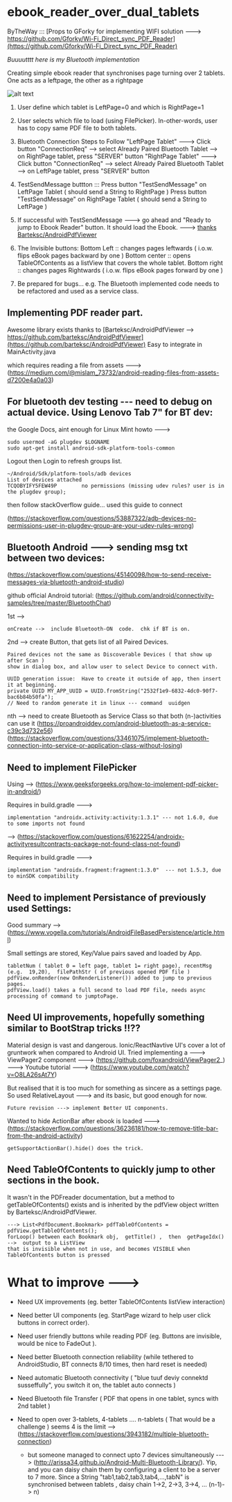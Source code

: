 # ebook_reader_over_dual_tablets

ByTheWay ::: [Props to GForky for implementing WIFI solution ---> https://github.com/Gforky/Wi-Fi_Direct_sync_PDF_Reader](https://github.com/Gforky/Wi-Fi_Direct_sync_PDF_Reader)

*Buuuutttt here is my Bluetooth implementation*

Creating simple ebook reader that synchronises page turning over 2 tablets.  One acts as a leftpage, the other as a rightpage

![alt text](https://github.com/f-caro/ebook_reader_over_dual_tablets/blob/master/app/src/main/res/mipmap-xxxhdpi/ebook_reader_over_dual_tablets_screenshot.png "Ebook_reader_over_dual_tablets")

1. User define which tablet is LeftPage=0 and which is RightPage=1
2. User selects which file to load (using FilePicker).  In-other-words,  user has to copy same PDF file to both tablets.
3. Bluetooth Connection Steps to Follow
 "LeftPage Tablet" --->  Click button "ConnectionReq" --> select Already Paired Bluetooth Tablet --> on RightPage tablet, press  "SERVER" button
 "RightPage Tablet" ---> Click button "ConnectionReq" --> select Already Paired Bluetooth Tablet --> on LeftPage tablet, press  "SERVER" button
4. TestSendMessage buttton :::
Press button "TestSendMessage" on LeftPage Tablet ( should send a String to RightPage )
Press button "TestSendMessage" on RightPage Tablet ( should send a String to LeftPage )
5. If successful with TestSendMessage --->  go ahead and "Ready to jump to Ebook Reader" button.
It should load the Ebook.  --->  [thanks Barteksc/AndroidPdfViewer](https://github.com/barteksc/AndroidPdfViewer)

6.  The Invisible buttons:
Bottom Left ::  changes pages leftwards  ( i.o.w.  flips eBook pages backward by one )
Bottom center :: opens TableOfContents as a listView that covers the whole tablet.
Bottom right :: changes pages Rightwards ( i.o.w.  flips eBook pages forward by one )


7.  Be prepared for bugs... e.g. The Bluetooth implemented code needs to be refactored and used as a service class.

##

## Implementing PDF reader part.
Awesome library exists thanks to [Barteksc/AndroidPdfViewer --> https://github.com/barteksc/AndroidPdfViewer](https://github.com/barteksc/AndroidPdfViewer)
    Easy to integrate in MainActivity.java

which requires reading a file from assets ---> (https://medium.com/@mislam_73732/android-reading-files-from-assets-d7200e4a0a03)


##

## For bluetooth dev testing --- need to debug on actual device.  Using Lenovo Tab 7" for BT dev:
the Google Docs, aint enough for Linux Mint howto --->

    sudo usermod -aG plugdev $LOGNAME
    sudo apt-get install android-sdk-platform-tools-common

Logout then Login to refresh groups list.

    ~/Android/Sdk/platform-tools/adb devices
    List of devices attached
    TCQOBYIFY5FEW49P        no permissions (missing udev rules? user is in the plugdev group);

then follow stackOverflow guide...
used this guide to connect

(https://stackoverflow.com/questions/53887322/adb-devices-no-permissions-user-in-plugdev-group-are-your-udev-rules-wrong)

##

## Bluetooth Android --->  sending msg txt between two devices:
(https://stackoverflow.com/questions/45140098/how-to-send-receive-messages-via-bluetooth-android-studio)

github official Android tutorial:  (https://github.com/android/connectivity-samples/tree/master/BluetoothChat)

1st -->

    onCreate -->  include Bluetooth-ON  code.  chk if BT is on.

2nd -->  create Button, that gets list of all Paired Devices.

    Paired devices not the same as Discoverable Devices ( that show up after Scan )
    show in dialog box, and allow user to select Device to connect with.

    UUID generation issue:  Have to create it outside of app, then insert it at beginning.
    private UUID MY_APP_UUID = UUID.fromString("2532f1e9-6832-4dc0-90f7-bac6b84b50fa");
    // Need to random generate it in linux --- command  uuidgen

nth -->  need to create Bluetooth as Service Class so that both (n-)activities can use it
(https://proandroiddev.com/android-bluetooth-as-a-service-c39c3d732e56)
(https://stackoverflow.com/questions/33461075/implement-bluetooth-connection-into-service-or-application-class-without-losing)

##

## Need to implement FilePicker
Using --> (https://www.geeksforgeeks.org/how-to-implement-pdf-picker-in-android/)

Requires in build.gradle --->

    implementation "androidx.activity:activity:1.3.1" --- not 1.6.0, due to some imports not found
--> (https://stackoverflow.com/questions/61622254/androidx-activityresultcontracts-package-not-found-class-not-found)

Requires in build.gradle --->

    implementation "androidx.fragment:fragment:1.3.0"  --- not 1.5.3, due to minSDK compatibility

##

## Need to implement Persistance of previously used Settings:
Good summary --> (https://www.vogella.com/tutorials/AndroidFileBasedPersistence/article.html)

Small settings are stored, Key/Value pairs saved and loaded by App.

    tabletNum ( tablet 0 = left page, tablet 1= right page), recentMsg (e.g.  19,20),  filePathStr ( of previous opened PDF file )
    pdfView.onRender(new OnRenderListener()) added to jump to previous pages.
    pdfView.load() takes a full second to load PDF file, needs async processing of command to jumptoPage.
##

## Need UI improvements, hopefully something similar to BootStrap tricks !!??

Material design is vast and dangerous. Ionic/ReactNavtive UI's cover a lot of gruntwork when compared to Android UI.
Tried implementing a
---> ViewPager2 component ---> (https://github.com/foxandroid/ViewPager2_)
---> Youtube tutorial ---> (https://www.youtube.com/watch?v=O8LA26sAt7Y)

But realised that it is too much for something as sincere as a settings page.
So used RelativeLayout ---> and its basic, but good enough for now.

    Future revision ---> implement Better UI components.

Wanted to hide ActionBar after ebook is loaded ---> (https://stackoverflow.com/questions/36236181/how-to-remove-title-bar-from-the-android-activity)

    getSupportActionBar().hide() does the trick.

##

## Need TableOfContents to quickly jump to other sections in the book.
It wasn't in the PDFreader documentation, but a method to getTableOfContents() exists and is inherited by the pdfView object written by Barteksc/AndroidPdfViewer.

    ---> List<PdfDocument.Bookmark> pdfTableOfContents = pdfView.getTableOfContents();
    forLoop() between each Bookmark obj,  getTitle() ,  then  getPageIdx() -->  output to a ListView
    that is invisible when not in use, and becomes VISIBLE when TableOfContents button is pressed

##

# What to improve --->
* Need UX improvements (eg. better TableOfContents listView interaction)
* Need better UI components (eg. StartPage wizard to help user click buttons in correct order).
* Need user friendly buttons while reading PDF (eg. Buttons are invisible, would be nice to FadeOut ).
* Need better Bluetooth connection reliability (while tethered to AndroidStudio, BT connects 8/10 times, then hard reset is needed)
* Need automatic Bluetooth connectivity ( "blue tuuf deviy connektd susseffully",  you switch it on, the tablet auto connects )
* Need Bluetooth file Transfer ( PDF that opens in one tablet, syncs with 2nd tablet )

* Need to open over 3-tablets, 4-tablets .... n-tablets ( That would be a challenge ) seems 4 is the limit --> (https://stackoverflow.com/questions/3943182/multiple-bluetooth-connection)
  * but someone managed to connect upto 7 devices simultaneously ---> (http://arissa34.github.io/Android-Multi-Bluetooth-Library/). Yip, and you can daisy chain them by configuring a client to be a server to 7 more. Since a String "tab1,tab2,tab3,tab4,...,tabN" is synchronised between tablets , daisy chain 1->2,  2->3, 3->4, ... (n-1)-> n)

